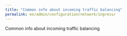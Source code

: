 ```yaml
---
title: "Common info about incoming traffic balancing"
permalink: en/admin/configuration/network/ingress/
---
```


Common info about incoming traffic balancing
